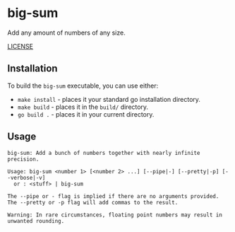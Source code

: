 # big-sum

Add any amount of numbers of any size.

[LICENSE](LICENSE)



## Installation

To build the `big-sum` executable, you can use either:
* `make install` - places it your standard go installation directory.
* `make build` - places it in the `build/` directory.
* `go build .` - places it in your current directory.



## Usage

```plaintext
big-sum: Add a bunch of numbers together with nearly infinite precision.

Usage: big-sum <number 1> [<number 2> ...] [--pipe|-] [--pretty|-p] [--verbose|-v]
  or : <stuff> | big-sum

The --pipe or - flag is implied if there are no arguments provided.
The --pretty or -p flag will add commas to the result.

Warning: In rare circumstances, floating point numbers may result in unwanted rounding.
```

